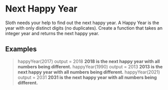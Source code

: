 # Next Happy Year
Sloth needs your help to find out the next happy year.
A Happy Year is the year with only distinct digits (no duplicates).
Create a function that takes an integer year and returns the next happy year.

## Examples
> happyYear(2017)
> output = 2018
> **2018 is the next happy year with all numbers being different.**
> happyYear(1990)
> output = 2013
> **2013 is the next happy year with all numbers being different.**
> happyYear(2021)
> output = 2031
> **2031 is the next happy year with all numbers being different.**